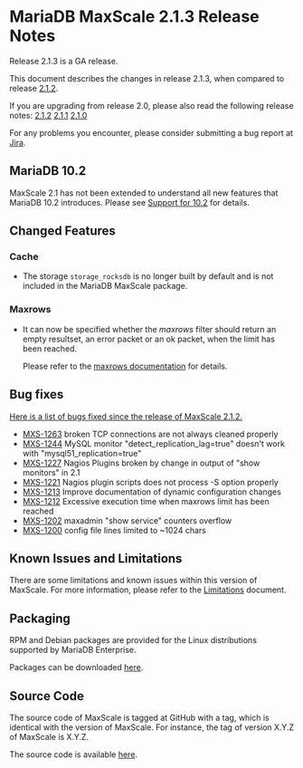# MariaDB MaxScale 2.1.3 Release Notes

Release 2.1.3 is a GA release.

This document describes the changes in release 2.1.3, when compared to
release [2.1.2](MaxScale-2.1.2-Release-Notes.md).

If you are upgrading from release 2.0, please also read the following
release notes:
[2.1.2](./MaxScale-2.1.2-Release-Notes.md)
[2.1.1](./MaxScale-2.1.1-Release-Notes.md)
[2.1.0](./MaxScale-2.1.0-Release-Notes.md)

For any problems you encounter, please consider submitting a bug
report at [Jira](https://jira.mariadb.org).

## MariaDB 10.2

MaxScale 2.1 has not been extended to understand all new features that
MariaDB 10.2 introduces. Please see
[Support for 10.2](../About/Support-for-10.2.md)
for details.

## Changed Features

### Cache

* The storage `storage_rocksdb` is no longer built by default and is
  not included in the MariaDB MaxScale package.

### Maxrows

* It can now be specified whether the _maxrows_ filter should return an
  empty resultset, an error packet or an ok packet, when the limit has
  been reached.

  Please refer to the
  [maxrows documentation](../Filters/Maxrows.md)
  for details.

## Bug fixes

[Here is a list of bugs fixed since the release of MaxScale 2.1.2.](https://jira.mariadb.org/browse/MXS-1212?jql=project%20%3D%20MXS%20AND%20issuetype%20%3D%20Bug%20AND%20resolution%20in%20(Fixed%2C%20Done)%20AND%20fixVersion%20%3D%202.1.3)

* [MXS-1263](https://jira.mariadb.org/browse/MXS-1263) broken TCP connections are not always cleaned properly
* [MXS-1244](https://jira.mariadb.org/browse/MXS-1244) MySQL monitor "detect_replication_lag=true" doesn't work with "mysql51_replication=true"
* [MXS-1227](https://jira.mariadb.org/browse/MXS-1227) Nagios Plugins broken by change in output of "show monitors" in 2.1
* [MXS-1221](https://jira.mariadb.org/browse/MXS-1221) Nagios plugin scripts does not process -S option properly
* [MXS-1213](https://jira.mariadb.org/browse/MXS-1213) Improve documentation of dynamic configuration changes
* [MXS-1212](https://jira.mariadb.org/browse/MXS-1212) Excessive execution time when maxrows limit has been reached
* [MXS-1202](https://jira.mariadb.org/browse/MXS-1202) maxadmin "show service" counters overflow
* [MXS-1200](https://jira.mariadb.org/browse/MXS-1200) config file lines limited to ~1024 chars

## Known Issues and Limitations

There are some limitations and known issues within this version of MaxScale.
For more information, please refer to the [Limitations](../About/Limitations.md) document.

## Packaging

RPM and Debian packages are provided for the Linux distributions supported
by MariaDB Enterprise.

Packages can be downloaded [here](https://mariadb.com/resources/downloads).

## Source Code

The source code of MaxScale is tagged at GitHub with a tag, which is identical
with the version of MaxScale. For instance, the tag of version X.Y.Z of MaxScale
is X.Y.Z.

The source code is available [here](https://github.com/mariadb-corporation/MaxScale).
